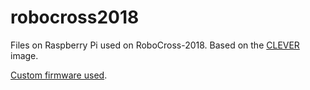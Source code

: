 # robocross2018

Files on Raspberry Pi used on RoboCross-2018. Based on the [CLEVER](https://github.com/CopterExpress/clever) image.

[Custom firmware used](https://github.com/CopterExpress/Firmware/tree/robocross2018).
